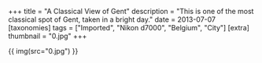 +++
title = "A Classical View of Gent"
description = "This is one of the most classical spot of Gent, taken in a bright day."
date = 2013-07-07
[taxonomies]
tags = ["Imported", "Nikon d7000", "Belgium", "City"]
[extra]
thumbnail = "0.jpg"
+++

{{ img(src="0.jpg") }}
